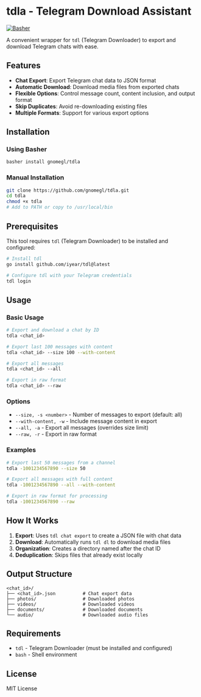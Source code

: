 # tdla - Telegram Download Assistant

[![Basher](https://img.shields.io/badge/basher-install-brightgreen)](https://github.com/basherpm/basher)

A convenient wrapper for `tdl` (Telegram Downloader) to export and download Telegram chats with ease.

## Features

- **Chat Export**: Export Telegram chat data to JSON format
- **Automatic Download**: Download media files from exported chats
- **Flexible Options**: Control message count, content inclusion, and output format
- **Skip Duplicates**: Avoid re-downloading existing files
- **Multiple Formats**: Support for various export options

## Installation

### Using Basher

```bash
basher install gnomegl/tdla
```

### Manual Installation

```bash
git clone https://github.com/gnomegl/tdla.git
cd tdla
chmod +x tdla
# Add to PATH or copy to /usr/local/bin
```

## Prerequisites

This tool requires `tdl` (Telegram Downloader) to be installed and configured:

```bash
# Install tdl
go install github.com/iyear/tdl@latest

# Configure tdl with your Telegram credentials
tdl login
```

## Usage

### Basic Usage

```bash
# Export and download a chat by ID
tdla <chat_id>

# Export last 100 messages with content
tdla <chat_id> --size 100 --with-content

# Export all messages
tdla <chat_id> --all

# Export in raw format
tdla <chat_id> --raw
```

### Options

- `--size, -s <number>` - Number of messages to export (default: all)
- `--with-content, -w` - Include message content in export
- `--all, -a` - Export all messages (overrides size limit)
- `--raw, -r` - Export in raw format

### Examples

```bash
# Export last 50 messages from a channel
tdla -1001234567890 --size 50

# Export all messages with full content
tdla -1001234567890 --all --with-content

# Export in raw format for processing
tdla -1001234567890 --raw
```

## How It Works

1. **Export**: Uses `tdl chat export` to create a JSON file with chat data
2. **Download**: Automatically runs `tdl dl` to download media files
3. **Organization**: Creates a directory named after the chat ID
4. **Deduplication**: Skips files that already exist locally

## Output Structure

```
<chat_id>/
├── <chat_id>.json          # Chat export data
├── photos/                 # Downloaded photos
├── videos/                 # Downloaded videos
├── documents/              # Downloaded documents
└── audio/                  # Downloaded audio files
```

## Requirements

- `tdl` - Telegram Downloader (must be installed and configured)
- `bash` - Shell environment

## License

MIT License
